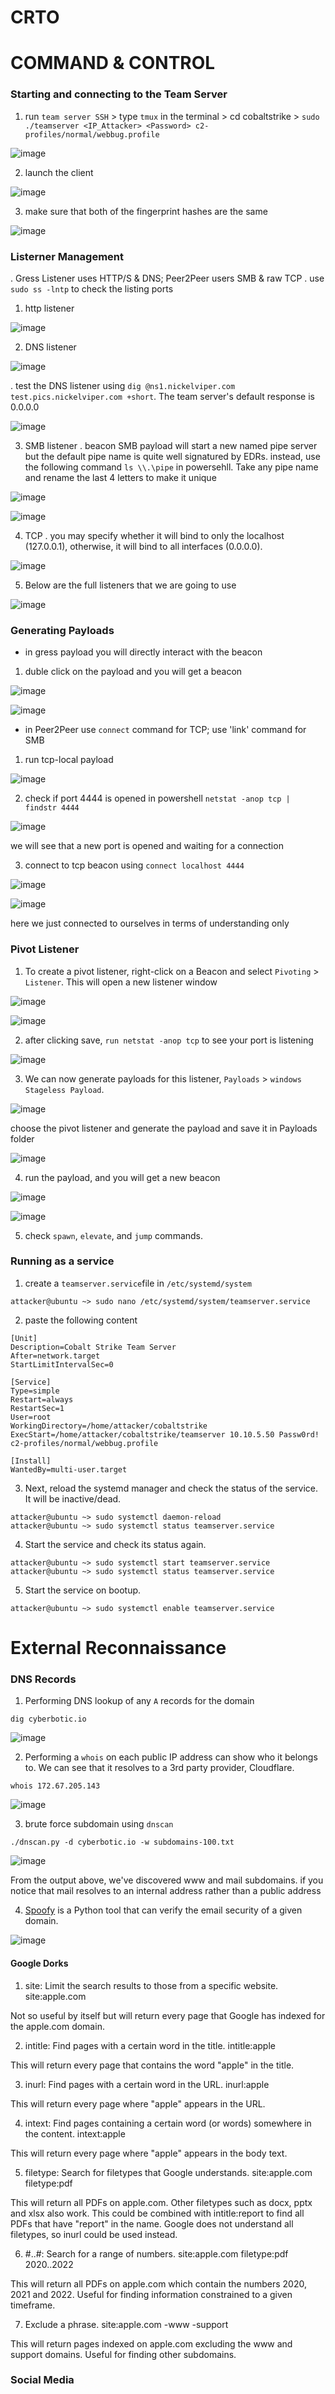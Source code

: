 # CRTO



# COMMAND & CONTROL
### Starting and connecting to the Team Server
1. run `team server SSH` > type `tmux` in the terminal > cd cobaltstrike > `sudo ./teamserver <IP_Attacker> <Password> c2-profiles/normal/webbug.profile`

![image](https://github.com/AbdullahZuhair21/CRTO/assets/154827329/c857de3c-ea19-40da-8247-73bcf9309cb7)

2. launch the client

![image](https://github.com/AbdullahZuhair21/CRTO/assets/154827329/2127a7ea-a1e9-4f71-82de-eb764dc8ea30)

3. make sure that both of the fingerprint hashes are the same

![image](https://github.com/AbdullahZuhair21/CRTO/assets/154827329/64c9d4e8-7bd4-4a46-9e30-ffa0efae2ed9)

### Listerner Management
.    Gress Listener uses HTTP/S & DNS; Peer2Peer users SMB & raw TCP
.    use `sudo ss -lntp` to check the listing ports
1. http listener

![image](https://github.com/AbdullahZuhair21/CRTO/assets/154827329/4cc00aae-bcc2-4344-a678-a14075a29dd2)

2. DNS listener

![image](https://github.com/AbdullahZuhair21/CRTO/assets/154827329/95028a42-a826-459d-a66f-e746d716a8b2)

.    test the DNS listener using `dig @ns1.nickelviper.com test.pics.nickelviper.com +short`. The team server's default response is 0.0.0.0

![image](https://github.com/AbdullahZuhair21/CRTO/assets/154827329/fb4b98c6-093c-4adb-a4d5-67d8db8c07a6)

3. SMB listener
.    beacon SMB payload will start a new named pipe server but the default pipe name is quite well signatured by EDRs. instead, use the following command `ls \\.\pipe` in powersehll. Take any pipe name and rename the last 4 letters to make it unique

![image](https://github.com/AbdullahZuhair21/CRTO/assets/154827329/80a5f0a7-c513-4d21-aaba-a733b9ae069c)

![image](https://github.com/AbdullahZuhair21/CRTO/assets/154827329/4808fd11-337e-41f8-8f01-3b8775805abd)

4. TCP
.    you may specify whether it will bind to only the localhost (127.0.0.1), otherwise, it will bind to all interfaces (0.0.0.0).

![image](https://github.com/AbdullahZuhair21/CRTO/assets/154827329/e314926e-c8d7-4dba-85f8-ebd5fde25318)

5. Below are the full listeners that we are going to use

![image](https://github.com/AbdullahZuhair21/CRTO/assets/154827329/ffb3df80-72bd-44a8-b099-d0a52774bd51)

### Generating Payloads
- in gress payload you will directly interact with the beacon

1. duble click on the payload and you will get a beacon

  ![image](https://github.com/AbdullahZuhair21/CRTO/assets/154827329/1a8f88bb-1011-48da-9572-d5843562a2a1)

  ![image](https://github.com/AbdullahZuhair21/CRTO/assets/154827329/ad1eda16-6efc-444f-8258-4e2c6bfce176)

- in Peer2Peer use `connect` command for TCP; use 'link' command for SMB

1. run tcp-local payload 

![image](https://github.com/AbdullahZuhair21/CRTO/assets/154827329/a21c97d3-3cf6-4ed8-a8da-2cdf054649b3)

2. check if port 4444 is opened in powershell `netstat -anop tcp | findstr 4444`

![image](https://github.com/AbdullahZuhair21/CRTO/assets/154827329/c16283c0-9272-4471-8e97-3695017ba286)

we will see that a new port is opened and waiting for a connection

3. connect to tcp beacon using `connect localhost 4444`

![image](https://github.com/AbdullahZuhair21/CRTO/assets/154827329/47913fc7-e260-420e-928e-2eb0dd57e55f)

![image](https://github.com/AbdullahZuhair21/CRTO/assets/154827329/8367e11b-00ff-465e-856c-2484af56905f)

here we just connected to ourselves in terms of understanding only

### Pivot Listener
1. To create a pivot listener, right-click on a Beacon and select `Pivoting` > `Listener`. This will open a new listener window

![image](https://github.com/AbdullahZuhair21/CRTO/assets/154827329/58cd9bd4-0d90-4014-8ff3-64dd2100546d)

![image](https://github.com/AbdullahZuhair21/CRTO/assets/154827329/7048e894-648e-4455-aa79-54b516b784ff)

2. after clicking save, `run netstat -anop tcp` to see your port is listening

![image](https://github.com/AbdullahZuhair21/CRTO/assets/154827329/6a2a527b-0705-48d7-a379-86708943f1e6)

3. We can now generate payloads for this listener, `Payloads` > `windows Stageless Payload`.

![image](https://github.com/AbdullahZuhair21/CRTO/assets/154827329/4d6577c7-07c2-4922-b9c7-a675a3188da1)

choose the pivot listener and generate the payload and save it in Payloads folder

![image](https://github.com/AbdullahZuhair21/CRTO/assets/154827329/532aadf2-5b22-4452-8ee0-01ce88627e97)

4. run the payload, and you will get a new beacon

![image](https://github.com/AbdullahZuhair21/CRTO/assets/154827329/4322c4ec-5cc7-498c-bb34-2bed1812b99b)

![image](https://github.com/AbdullahZuhair21/CRTO/assets/154827329/aa29e7be-72cd-4981-b172-6d5c0d5879a2)

5. check `spawn`, `elevate`, and `jump` commands.

### Running as a service
1. create a `teamserver.service`file in `/etc/systemd/system`
```
attacker@ubuntu ~> sudo nano /etc/systemd/system/teamserver.service
```
2. paste the following content
```
[Unit]
Description=Cobalt Strike Team Server
After=network.target
StartLimitIntervalSec=0

[Service]
Type=simple
Restart=always
RestartSec=1
User=root
WorkingDirectory=/home/attacker/cobaltstrike
ExecStart=/home/attacker/cobaltstrike/teamserver 10.10.5.50 Passw0rd! c2-profiles/normal/webbug.profile

[Install]
WantedBy=multi-user.target
```
3. Next, reload the systemd manager and check the status of the service.  It will be inactive/dead.
```
attacker@ubuntu ~> sudo systemctl daemon-reload
attacker@ubuntu ~> sudo systemctl status teamserver.service
```
4. Start the service and check its status again.
```
attacker@ubuntu ~> sudo systemctl start teamserver.service
attacker@ubuntu ~> sudo systemctl status teamserver.service
```
5. Start the service on bootup.
```
attacker@ubuntu ~> sudo systemctl enable teamserver.service
```



# External Reconnaissance
### DNS Records
1. Performing DNS lookup of any `A` records for the domain
```
dig cyberbotic.io
```
![image](https://github.com/AbdullahZuhair21/CRTO/assets/154827329/e31d41b8-b830-44cd-af8b-68c029d0c2f5)

2. Performing a `whois` on each public IP address can show who it belongs to. We can see that it resolves to a 3rd party provider, Cloudflare.
```
whois 172.67.205.143
```
![image](https://github.com/AbdullahZuhair21/CRTO/assets/154827329/6f8687e5-a382-4629-ab08-191490bcf0fd)

3. brute force subdomain using `dnscan`
```
./dnscan.py -d cyberbotic.io -w subdomains-100.txt
```
![image](https://github.com/AbdullahZuhair21/CRTO/assets/154827329/f6f451a0-a062-4a03-90e5-9509532238b4)

From the output above, we've discovered www and mail subdomains. if you notice that mail resolves to an internal address rather than a public address

4. [Spoofy](https://github.com/MattKeeley/Spoofy) is a Python tool that can verify the email security of a given domain.

![image](https://github.com/AbdullahZuhair21/CRTO/assets/154827329/06f308e6-72b1-4a1b-b29d-4cf7acdec0ae)

#### Google Dorks
1. site:  Limit the search results to those from a specific website.
site:apple.com

Not so useful by itself but will return every page that Google has indexed for the apple.com domain.



2. intitle:  Find pages with a certain word in the title.
intitle:apple

This will return every page that contains the word "apple" in the title.



3. inurl:  Find pages with a certain word in the URL.
inurl:apple

This will return every page where "apple" appears in the URL.



4. intext:  Find pages containing a certain word (or words) somewhere in the content.
intext:apple

This will return every page where "apple" appears in the body text.



5. filetype:  Search for filetypes that Google understands.
site:apple.com filetype:pdf

This will return all PDFs on apple.com.  Other filetypes such as docx, pptx and xlsx also work.  This could be combined with intitle:report to find all PDFs that have "report" in the name.  Google does not understand all filetypes, so inurl could be used instead.



6. #..#:  Search for a range of numbers.
site:apple.com filetype:pdf 2020..2022

This will return all PDFs on apple.com which contain the numbers 2020, 2021 and 2022.  Useful for finding information constrained to a given timeframe.



7. Exclude a phrase.
site:apple.com -www -support

This will return pages indexed on apple.com excluding the www and support domains.  Useful for finding other subdomains.


### Social Media


































